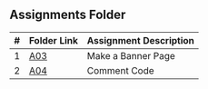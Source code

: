 ##  Assignments Folder

|   #   | Folder Link                                                                | Assignment Description |
| :---: | -------------------------------------------------------------------------- | ---------------------- |
|   1   | [A03](https://github.com/lnager1/2143-OOP-nager/tree/main/Assignments/A03) | Make a Banner Page    |
|   2   | [A04](https://github.com/lnager1/2143-OOP-nager/tree/main/Assignments/A04) | Comment Code           |
